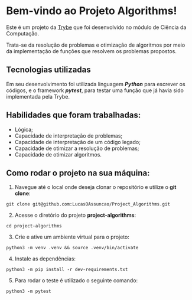 # Bem-vindo ao Projeto Algorithms!

Este é um projeto da [Trybe](https://www.betrybe.com/) que foi desenvolvido no módulo de Ciência da Computação.

Trata-se da resolução de problemas e otimização de algoritmos por meio da implementação de funções que resolvem os problemas propostos.

## Tecnologias utilizadas

Em seu desenvolvimento foi utilizada linguagem ***Python*** para escrever os códigos, e o framework ***pytest***, para testar uma função que já havia sido implementada pela Trybe.

## Habilidades que foram trabalhadas:

  - Lógica; 
  - Capacidade de interpretação de problemas;
  - Capacidade de interpretação de um código legado;
  - Capacidade de otimizar a resolução de problemas;
  - Capacidade de otimizar algoritmos.

## Como rodar o projeto na sua máquina:

1. Navegue até o local onde deseja clonar o repositório e utilize o **git clone**:
```
git clone git@github.com:LucasOAssuncao/Project_Algorithms.git
```

2. Acesse o diretório do projeto **project-algorithms**:
```
cd project-algorithms
```

3. Crie e ative um ambiente virtual para o projeto:
```
python3 -m venv .venv && source .venv/bin/activate
```

4. Instale as dependências:
```
python3 -m pip install -r dev-requirements.txt
```

5. Para rodar o teste é utilizado o seguinte comando:
```
python3 -m pytest
```
